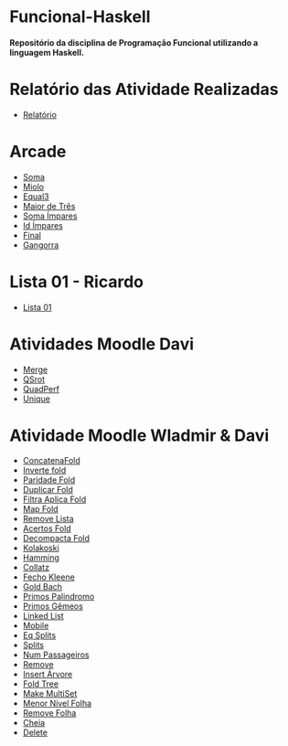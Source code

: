 # Funcional-Haskell
<h4>Repositório da disciplina de Programação Funcional utilizando a linguagem Haskell.</h4>

# Relatório das Atividade Realizadas
- <a href="https://github.com/GabrielSBotelho/Funcional-Haskell/blob/main/Relatorio.pdf">Relatório</a>

# Arcade
- <a href="https://github.com/GabrielSBotelho/Funcional-Haskell/blob/main/Arcade/soma.hs">Soma</a>
- <a href="https://github.com/GabrielSBotelho/Funcional-Haskell/blob/main/Arcade/miolo.hs">Miolo</a>
- <a href="https://github.com/GabrielSBotelho/Funcional-Haskell/blob/main/Arcade/equal3.hs">Equal3</a>
- <a href="https://github.com/GabrielSBotelho/Funcional-Haskell/blob/main/Arcade/maiorDeTres.hs">Maior de Três</a>
- <a href="https://github.com/GabrielSBotelho/Funcional-Haskell/blob/main/Arcade/somaImpares.hs">Soma Ímpares</a>
- <a href="https://github.com/GabrielSBotelho/Funcional-Haskell/blob/main/Arcade/idImpares.hs">Id Ímpares</a>
- <a href="https://github.com/GabrielSBotelho/Funcional-Haskell/blob/main/Arcade/final.hs">Final</a>
- <a href="https://github.com/GabrielSBotelho/Funcional-Haskell/blob/main/Arcade/gangorra.hs">Gangorra</a>

# Lista 01 - Ricardo
- <a href="https://github.com/GabrielSBotelho/Funcional-Haskell/blob/main/Quest%C3%B5es/lista01.hs">Lista 01</a>

# Atividades Moodle Davi
- <a href="https://github.com/GabrielSBotelho/Funcional-Haskell/blob/main/MoodleDavi/merge.hs">Merge</a>
- <a href="https://github.com/GabrielSBotelho/Funcional-Haskell/blob/main/MoodleDavi/qsort.hs">QSrot</a>
- <a href="https://github.com/GabrielSBotelho/Funcional-Haskell/blob/main/MoodleDavi/quadperf.hs">QuadPerf</a>
- <a href="https://github.com/GabrielSBotelho/Funcional-Haskell/blob/main/MoodleDavi/unique.hs">Unique</a>

# Atividade Moodle Wladmir & Davi
- <a href="https://github.com/GabrielSBotelho/Funcional-Haskell/blob/main/Quest%C3%B5es/01concatenaFold.hs">ConcatenaFold</a>
- <a href="https://github.com/GabrielSBotelho/Funcional-Haskell/blob/main/Quest%C3%B5es/02inverteFold.hs">Inverte fold</a>
- <a href="https://github.com/GabrielSBotelho/Funcional-Haskell/blob/main/Quest%C3%B5es/03paridadeFold.hs">Paridade Fold</a>
- <a href="https://github.com/GabrielSBotelho/Funcional-Haskell/blob/main/Quest%C3%B5es/04duplicarFold.hs">Duplicar Fold</a>
- <a href="https://github.com/GabrielSBotelho/Funcional-Haskell/blob/main/Quest%C3%B5es/05filtraAplicaFold.hs">Filtra Aplica Fold</a>
- <a href="https://github.com/GabrielSBotelho/Funcional-Haskell/blob/main/Quest%C3%B5es/06mapFold.hs">Map Fold</a>
- <a href="https://github.com/GabrielSBotelho/Funcional-Haskell/blob/main/Quest%C3%B5es/07removeLista.hs">Remove Lista</a>
- <a href="https://github.com/GabrielSBotelho/Funcional-Haskell/blob/main/Quest%C3%B5es/08acertosFold.hs">Acertos Fold</a>
- <a href="https://github.com/GabrielSBotelho/Funcional-Haskell/blob/main/Quest%C3%B5es/09descompactaFold.hs">Decompacta Fold</a>
- <a href="https://github.com/GabrielSBotelho/Funcional-Haskell/blob/main/Quest%C3%B5es/10kolakoski.hs">Kolakoski</a>
- <a href="https://github.com/GabrielSBotelho/Funcional-Haskell/blob/main/Quest%C3%B5es/11hamming.hs">Hamming</a>
- <a href="https://github.com/GabrielSBotelho/Funcional-Haskell/blob/main/Quest%C3%B5es/12collatz.hs">Collatz</a>
- <a href="https://github.com/GabrielSBotelho/Funcional-Haskell/blob/main/Quest%C3%B5es/13fechoKleene.hs">Fecho Kleene</a>
- <a href="https://github.com/GabrielSBotelho/Funcional-Haskell/blob/main/Quest%C3%B5es/14goldbach.hs">Gold Bach</a>
- <a href="https://github.com/GabrielSBotelho/Funcional-Haskell/blob/main/Quest%C3%B5es/15primosPalindromos.hs">Primos Palindromo</a>
- <a href="https://github.com/GabrielSBotelho/Funcional-Haskell/blob/main/Quest%C3%B5es/16primosGemeos.hs">Primos Gêmeos</a>
- <a href="https://github.com/GabrielSBotelho/Funcional-Haskell/blob/main/Quest%C3%B5es/17LinkedList.hs">Linked List</a>
- <a href="https://github.com/GabrielSBotelho/Funcional-Haskell/blob/main/Quest%C3%B5es/18mobile.hs">Mobile</a>
- <a href="https://github.com/GabrielSBotelho/Funcional-Haskell/blob/main/Quest%C3%B5es/19eqsplits.hs">Eq Splits</a>
- <a href="https://github.com/GabrielSBotelho/Funcional-Haskell/blob/main/Quest%C3%B5es/20splits.hs">Splits</a>
- <a href="https://github.com/GabrielSBotelho/Funcional-Haskell/blob/main/Quest%C3%B5es/21numPassageiros.HS">Num Passageiros</a>
- <a href="https://github.com/GabrielSBotelho/Funcional-Haskell/blob/main/Quest%C3%B5es/22remove.hs">Remove</a>
- <a href="https://github.com/GabrielSBotelho/Funcional-Haskell/blob/main/Quest%C3%B5es/23insertArvore.hs">Insert Árvore</a>
- <a href="https://github.com/GabrielSBotelho/Funcional-Haskell/blob/main/Quest%C3%B5es/24foldTree.hs">Fold Tree</a>
- <a href="https://github.com/GabrielSBotelho/Funcional-Haskell/blob/main/Quest%C3%B5es/25makeMultiSet.hs">Make MultiSet</a>
- <a href="https://github.com/GabrielSBotelho/Funcional-Haskell/blob/main/Quest%C3%B5es/26menorNivelFolha.hs">Menor Nível Folha</a>
- <a href="https://github.com/GabrielSBotelho/Funcional-Haskell/blob/main/Quest%C3%B5es/27removeFolhas.hs">Remove Folha</a>
- <a href="https://github.com/GabrielSBotelho/Funcional-Haskell/blob/main/Quest%C3%B5es/28cheia.hs">Cheia</a>
- <a href="https://github.com/GabrielSBotelho/Funcional-Haskell/blob/main/Quest%C3%B5es/29delete.hs">Delete</a>
